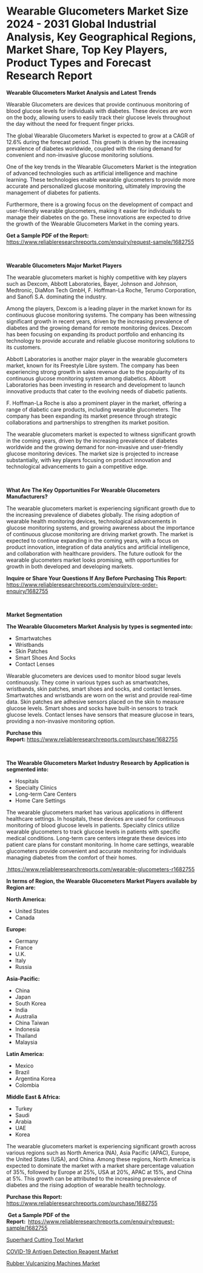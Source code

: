 <p><h1>Wearable Glucometers Market Size 2024 - 2031 Global Industrial Analysis, Key Geographical Regions, Market Share, Top Key Players, Product Types and Forecast Research Report</h1></p><p><strong>Wearable Glucometers Market Analysis and Latest Trends</strong></p>
<p><p>Wearable Glucometers are devices that provide continuous monitoring of blood glucose levels for individuals with diabetes. These devices are worn on the body, allowing users to easily track their glucose levels throughout the day without the need for frequent finger pricks.</p><p>The global Wearable Glucometers Market is expected to grow at a CAGR of 12.6% during the forecast period. This growth is driven by the increasing prevalence of diabetes worldwide, coupled with the rising demand for convenient and non-invasive glucose monitoring solutions.</p><p>One of the key trends in the Wearable Glucometers Market is the integration of advanced technologies such as artificial intelligence and machine learning. These technologies enable wearable glucometers to provide more accurate and personalized glucose monitoring, ultimately improving the management of diabetes for patients.</p><p>Furthermore, there is a growing focus on the development of compact and user-friendly wearable glucometers, making it easier for individuals to manage their diabetes on the go. These innovations are expected to drive the growth of the Wearable Glucometers Market in the coming years.</p></p>
<p><strong>Get a Sample PDF of the Report:&nbsp;</strong> <a href="https://www.reliableresearchreports.com/enquiry/request-sample/1682755">https://www.reliableresearchreports.com/enquiry/request-sample/1682755</a></p>
<p>&nbsp;</p>
<p><strong>Wearable Glucometers Major Market Players</strong></p>
<p><p>The wearable glucometers market is highly competitive with key players such as Dexcom, Abbott Laboratories, Bayer, Johnson and Johnson, Medtronic, DiaMon Tech GmbH, F. Hoffman-La Roche, Terumo Corporation, and Sanofi S.A. dominating the industry. </p><p>Among the players, Dexcom is a leading player in the market known for its continuous glucose monitoring systems. The company has been witnessing significant growth in recent years, driven by the increasing prevalence of diabetes and the growing demand for remote monitoring devices. Dexcom has been focusing on expanding its product portfolio and enhancing its technology to provide accurate and reliable glucose monitoring solutions to its customers. </p><p>Abbott Laboratories is another major player in the wearable glucometers market, known for its Freestyle Libre system. The company has been experiencing strong growth in sales revenue due to the popularity of its continuous glucose monitoring system among diabetics. Abbott Laboratories has been investing in research and development to launch innovative products that cater to the evolving needs of diabetic patients.</p><p>F. Hoffman-La Roche is also a prominent player in the market, offering a range of diabetic care products, including wearable glucometers. The company has been expanding its market presence through strategic collaborations and partnerships to strengthen its market position.</p><p>The wearable glucometers market is expected to witness significant growth in the coming years, driven by the increasing prevalence of diabetes worldwide and the growing demand for non-invasive and user-friendly glucose monitoring devices. The market size is projected to increase substantially, with key players focusing on product innovation and technological advancements to gain a competitive edge.</p></p>
<p>&nbsp;</p>
<p><strong>What Are The Key Opportunities For Wearable Glucometers Manufacturers?</strong></p>
<p><p>The wearable glucometers market is experiencing significant growth due to the increasing prevalence of diabetes globally. The rising adoption of wearable health monitoring devices, technological advancements in glucose monitoring systems, and growing awareness about the importance of continuous glucose monitoring are driving market growth. The market is expected to continue expanding in the coming years, with a focus on product innovation, integration of data analytics and artificial intelligence, and collaboration with healthcare providers. The future outlook for the wearable glucometers market looks promising, with opportunities for growth in both developed and developing markets.</p></p>
<p><strong>Inquire or Share Your Questions If Any Before Purchasing This Report:</strong> <a href="https://www.reliableresearchreports.com/enquiry/pre-order-enquiry/1682755">https://www.reliableresearchreports.com/enquiry/pre-order-enquiry/1682755</a></p>
<p>&nbsp;</p>
<p><strong>Market Segmentation</strong></p>
<p><strong>The Wearable Glucometers Market Analysis by types is segmented into:</strong></p>
<p><ul><li>Smartwatches</li><li>Wristbands</li><li>Skin Patches</li><li>Smart Shoes And Socks</li><li>Contact Lenses</li></ul></p>
<p><p>Wearable glucometers are devices used to monitor blood sugar levels continuously. They come in various types such as smartwatches, wristbands, skin patches, smart shoes and socks, and contact lenses. Smartwatches and wristbands are worn on the wrist and provide real-time data. Skin patches are adhesive sensors placed on the skin to measure glucose levels. Smart shoes and socks have built-in sensors to track glucose levels. Contact lenses have sensors that measure glucose in tears, providing a non-invasive monitoring option.</p></p>
<p><strong>Purchase this Report:&nbsp;</strong><a href="https://www.reliableresearchreports.com/purchase/1682755">https://www.reliableresearchreports.com/purchase/1682755</a></p>
<p>&nbsp;</p>
<p><strong>The Wearable Glucometers Market Industry Research by Application is segmented into:</strong></p>
<p><ul><li>Hospitals</li><li>Specialty Clinics</li><li>Long-term Care Centers</li><li>Home Care Settings</li></ul></p>
<p><p>The wearable glucometers market has various applications in different healthcare settings. In hospitals, these devices are used for continuous monitoring of blood glucose levels in patients. Specialty clinics utilize wearable glucometers to track glucose levels in patients with specific medical conditions. Long-term care centers integrate these devices into patient care plans for constant monitoring. In home care settings, wearable glucometers provide convenient and accurate monitoring for individuals managing diabetes from the comfort of their homes.</p></p>
<p><a href="https://www.reliableresearchreports.com/wearable-glucometers-r1682755">&nbsp;https://www.reliableresearchreports.com/wearable-glucometers-r1682755</a></p>
<p><strong>In terms of Region, the Wearable Glucometers Market Players available by Region are:</strong></p>
<p>
    <p> <strong> North America: </strong>
        <ul>
            <li>United States</li>
            <li>Canada</li>
        </ul>
        </p> 
    <p> <strong> Europe: </strong>
        <ul>
            <li>Germany</li>
            <li>France</li>
            <li>U.K.</li>
            <li>Italy</li>
            <li>Russia</li>
        </ul>
        </p> 
    <p> <strong> Asia-Pacific: </strong>
        <ul>
            <li>China</li>
            <li>Japan</li>
            <li>South Korea</li>
            <li>India</li>
            <li>Australia</li>
            <li>China Taiwan</li>
            <li>Indonesia</li>
            <li>Thailand</li>
            <li>Malaysia</li>
        </ul>
        </p> 
    <p> <strong> Latin America: </strong>
        <ul>
            <li>Mexico</li>
            <li>Brazil</li>
            <li>Argentina Korea</li>
            <li>Colombia</li>
        </ul>
        </p> 
    <p> <strong> Middle East & Africa: </strong>
        <ul>
            <li>Turkey</li>
            <li>Saudi</li>
            <li>Arabia</li>
            <li>UAE</li>
            <li>Korea</li>
        </ul>
    </p>
    </p>
<p><p>The wearable glucometers market is experiencing significant growth across various regions such as North America (NA), Asia Pacific (APAC), Europe, the United States (USA), and China. Among these regions, North America is expected to dominate the market with a market share percentage valuation of 35%, followed by Europe at 25%, USA at 20%, APAC at 15%, and China at 5%. This growth can be attributed to the increasing prevalence of diabetes and the rising adoption of wearable health technology.</p></p>
<p><strong>Purchase this Report: </strong><a href="https://www.reliableresearchreports.com/purchase/1682755">https://www.reliableresearchreports.com/purchase/1682755</a></p>
<p>&nbsp;<strong>Get a Sample PDF of the Report:&nbsp;&nbsp;</strong><a href="https://www.reliableresearchreports.com/enquiry/request-sample/1682755">https://www.reliableresearchreports.com/enquiry/request-sample/1682755</a></p>
<p><strong></strong></p>
<p><p><a href="https://github.com/violawzepeda0462024/Market-Research-Report-List-1/blob/main/superhard-cutting-tool-market.md">Superhard Cutting Tool Market</a></p><p><a href="https://github.com/victorialyman98067/Market-Research-Report-List-1/blob/main/covid-19-antigen-detection-reagent-market.md">COVID-19 Antigen Detection Reagent Market</a></p><p><a href="https://github.com/erickahgreen002024/Market-Research-Report-List-1/blob/main/rubber-vulcanizing-machines-market.md">Rubber Vulcanizing Machines Market</a></p></p>